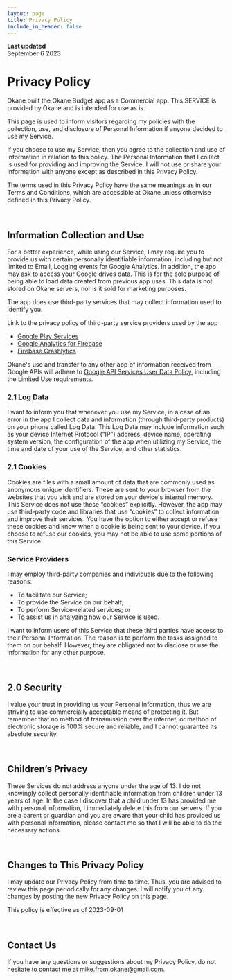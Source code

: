 ```yaml
---
layout: page
title: Privacy Policy
include_in_header: false
---
```


**Last updated**  
September 6 2023

# Privacy Policy
Okane built the Okane Budget app as a Commercial app. This SERVICE is provided by Okane and is intended for use as is.

This page is used to inform visitors regarding my policies with the collection, use, and disclosure of Personal Information if anyone decided to use my Service.

If you choose to use my Service, then you agree to the collection and use of information in relation to this policy. The Personal Information that I collect is used for providing and improving the Service. I will not use or share your information with anyone except as described in this Privacy Policy.

The terms used in this Privacy Policy have the same meanings as in our Terms and Conditions, which are accessible at Okane unless otherwise defined in this Privacy Policy.


<br>

## Information Collection and Use
For a better experience, while using our Service, I may require you to provide us with certain personally identifiable information, including but not limited to Email, Logging events for Google Analytics. In addition, the app may ask to access your Google drives data. This is for the sole purpose of being able to load data created from previous app uses. This data is not stored on Okane servers, nor is it sold for marketing purposes.

The app does use third-party services that may collect information used to identify you.

Link to the privacy policy of third-party service providers used by the app
-    [Google Play Services](https://www.google.com/policies/privacy/)
-    [Google Analytics for Firebase](https://firebase.google.com/policies/analytics)
-    [Firebase Crashlytics](https://firebase.google.com/support/privacy/)

Okane's use and transfer to any other app of information received from Google APIs will adhere to [Google API Services User Data Policy](https://developers.google.com/terms/api-services-user-data-policy), including the Limited Use requirements. 

### 2.1 Log Data
I want to inform you that whenever you use my Service, in a case of an error in the app I collect data and information (through third-party products) on your phone called Log Data. This Log Data may include information such as your device Internet Protocol (“IP”) address, device name, operating system version, the configuration of the app when utilizing my Service, the time and date of your use of the Service, and other statistics.

### 2.1 Cookies
Cookies are files with a small amount of data that are commonly used as anonymous unique identifiers. These are sent to your browser from the websites that you visit and are stored on your device's internal memory.
This Service does not use these “cookies” explicitly. However, the app may use third-party code and libraries that use “cookies” to collect information and improve their services. You have the option to either accept or refuse these cookies and know when a cookie is being sent to your device. If you choose to refuse our cookies, you may not be able to use some portions of this Service.

### Service Providers
I may employ third-party companies and individuals due to the following reasons:
-    To facilitate our Service;
-    To provide the Service on our behalf;
-    To perform Service-related services; or
-    To assist us in analyzing how our Service is used.

I want to inform users of this Service that these third parties have access to their Personal Information. The reason is to perform the tasks assigned to them on our behalf. However, they are obligated not to disclose or use the information for any other purpose.


<br>

## 2.0 Security
I value your trust in providing us your Personal Information, thus we are striving to use commercially acceptable means of protecting it. But remember that no method of transmission over the internet, or method of electronic storage is 100% secure and reliable, and I cannot guarantee its absolute security.


<br>

## Children’s Privacy
These Services do not address anyone under the age of 13. I do not knowingly collect personally identifiable information from children under 13 years of age. In the case I discover that a child under 13 has provided me with personal information, I immediately delete this from our servers. If you are a parent or guardian and you are aware that your child has provided us with personal information, please contact me so that I will be able to do the necessary actions.

<br>

## Changes to This Privacy Policy
I may update our Privacy Policy from time to time. Thus, you are advised to review this page periodically for any changes. I will notify you of any changes by posting the new Privacy Policy on this page.

This policy is effective as of 2023-09-01


<br>

## Contact Us
If you have any questions or suggestions about my Privacy Policy, do not hesitate to contact me at mike.from.okane@gmail.com.
